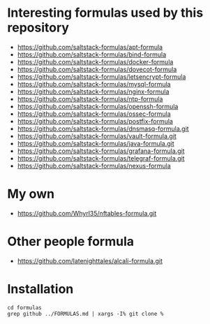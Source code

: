 # Interesting formulas used by this repository

* https://github.com/saltstack-formulas/apt-formula
* https://github.com/saltstack-formulas/bind-formula
* https://github.com/saltstack-formulas/docker-formula
* https://github.com/saltstack-formulas/dovecot-formula
* https://github.com/saltstack-formulas/letsencrypt-formula
* https://github.com/saltstack-formulas/mysql-formula
* https://github.com/saltstack-formulas/nginx-formula
* https://github.com/saltstack-formulas/ntp-formula
* https://github.com/saltstack-formulas/openssh-formula
* https://github.com/saltstack-formulas/ossec-formula
* https://github.com/saltstack-formulas/postfix-formula
* https://github.com/saltstack-formulas/dnsmasq-formula.git
* https://github.com/saltstack-formulas/vault-formula.git
* https://github.com/saltstack-formulas/java-formula.git
* https://github.com/saltstack-formulas/grafana-formula.git
* https://github.com/saltstack-formulas/telegraf-formula.git
* https://github.com/saltstack-formulas/nexus-formula

# My own

* https://github.com/Whyrl35/nftables-formula.git

# Other people formula

* https://github.com/latenighttales/alcali-formula.git

# Installation

```
cd formulas
grep github ../FORMULAS.md | xargs -I% git clone %
```
